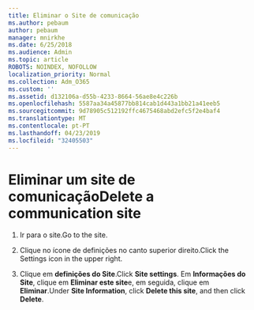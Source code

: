 ```yaml
---
title: Eliminar o Site de comunicação
ms.author: pebaum
author: pebaum
manager: mnirkhe
ms.date: 6/25/2018
ms.audience: Admin
ms.topic: article
ROBOTS: NOINDEX, NOFOLLOW
localization_priority: Normal
ms.collection: Adm_O365
ms.custom: ''
ms.assetid: d132106a-d55b-4233-8664-56ae8e4c226b
ms.openlocfilehash: 5587aa34a45877bb814cab1d443a1bb21a41eeb5
ms.sourcegitcommit: 9d78905c512192ffc4675468abd2efc5f2e4baf4
ms.translationtype: MT
ms.contentlocale: pt-PT
ms.lasthandoff: 04/23/2019
ms.locfileid: "32405503"
---
```

# <a name="delete-a-communication-site"></a><span data-ttu-id="c4fd4-102">Eliminar um site de comunicação</span><span class="sxs-lookup"><span data-stu-id="c4fd4-102">Delete a communication site</span></span>

1. <span data-ttu-id="c4fd4-103">Ir para o site.</span><span class="sxs-lookup"><span data-stu-id="c4fd4-103">Go to the site.</span></span>
    
2. <span data-ttu-id="c4fd4-104">Clique no ícone de definições no canto superior direito.</span><span class="sxs-lookup"><span data-stu-id="c4fd4-104">Click the Settings icon in the upper right.</span></span>
    
3. <span data-ttu-id="c4fd4-105">Clique em **definições do Site**.</span><span class="sxs-lookup"><span data-stu-id="c4fd4-105">Click **Site settings**.</span></span> <span data-ttu-id="c4fd4-106">Em **Informações do Site**, clique em **Eliminar este site**e, em seguida, clique em **Eliminar**.</span><span class="sxs-lookup"><span data-stu-id="c4fd4-106">Under **Site Information**, click **Delete this site**, and then click **Delete**.</span></span>
    

